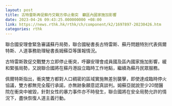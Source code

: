 ```yaml
---
layout: post
title: 古特雷斯再促蘇丹交戰方停止衝突　籲區內國家施加影響
date: 2023-04-26 09:43:25.000000000 +08:00
link: https://news.rthk.hk/rthk/ch/component/k2/1697897-20230426.htm
categories: rthk
---
```


聯合國安理會緊急審議蘇丹局勢，聯合國秘書長古特雷斯、蘇丹問題特別代表佩爾特斯、人道事務助理秘書長姆蘇亞等匯報情況。

古特雷斯敦促交戰雙方立即停止衝突，呼籲安理會成員國及區內國家施加影響，緩和緊張局勢，又說聯合國將在蘇丹港設立臨時工作地點，繼續為蘇丹民眾服務。

佩爾特斯指出，衝突雙方都對人口稠密的區域實施無差別襲擊，即使達成臨時停火協議，雙方都無完全履行承諾，亦無跡象願意認真談判。姆蘇亞就說至少20間醫院在衝突中被毀，針對女性的暴力事件亦不時發生，聯合國將在安全局勢允許的情況下，盡快恢復人道主義行動。
